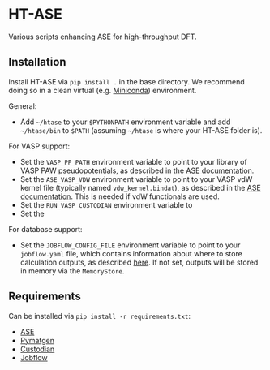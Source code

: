 # HT-ASE
Various scripts enhancing ASE for high-throughput DFT.

## Installation
Install HT-ASE via `pip install .` in the base directory. We recommend doing so in a clean virtual (e.g. [Miniconda](https://docs.conda.io/en/latest/miniconda.html)) environment.

General:
- Add `~/htase` to your `$PYTHONPATH` environment variable and add
`~/htase/bin` to `$PATH` (assuming `~/htase` is where your HT-ASE folder is).

For VASP support:
- Set the `VASP_PP_PATH` environment variable to point to your library of VASP PAW pseudopotentials, as described in the [ASE documentation](https://wiki.fysik.dtu.dk/ase/ase/calculators/vasp.html#pseudopotentials).
- Set the `ASE_VASP_VDW` environment variable to point to your VASP vdW kernel file (typically named `vdw_kernel.bindat`), as described in the [ASE documentation](https://wiki.fysik.dtu.dk/ase/ase/calculators/vasp.html#pseudopotentials). This is needed if vdW functionals are used.
- Set the `RUN_VASP_CUSTODIAN` environment variable to 
- Set the 

For database support:
- Set the `JOBFLOW_CONFIG_FILE` environment variable to point to your `jobflow.yaml` file, which contains information about where to store calculation outputs, as described [here](https://materialsproject.github.io/atomate2/user/install.html#jobflow-yaml). If not set, outputs will be stored in memory via the `MemoryStore`.

## Requirements
Can be installed via `pip install -r requirements.txt`:
- [ASE](https://gitlab.com/ase/ase)
- [Pymatgen](https://github.com/materialsproject/pymatgen)
- [Custodian](https://github.com/materialsproject/custodian)
- [Jobflow](https://github.com/materialsproject/jobflow)